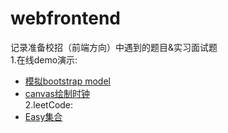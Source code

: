 # webfrontend
记录准备校招（前端方向）中遇到的题目&amp;实习面试题  
1.在线demo演示:  
+ [模拟bootstrap model](https://doubledream.github.io/webfrontend/demos/model/)  
+ [canvas绘制时钟](https://doubledream.github.io/webfrontend/demos/clock/)  
2.leetCode:  
+ [Easy集合](https://github.com/Doubledream/webfrontend/blob/master/leetCode/easy.md)

